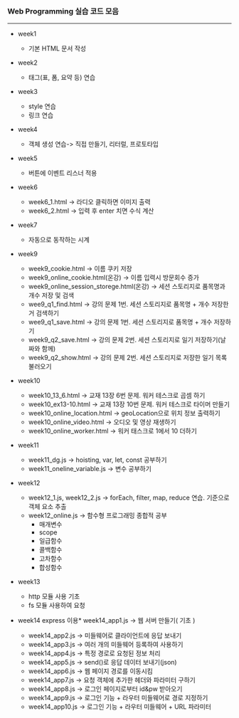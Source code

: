 ### Web Programming 실습 코드 모음

* * *

*   week1
    *   기본 HTML 문서 작성
*   week2
    *   태그(표, 폼, 요약 등) 연습
*   week3
    *   style 연습
    *   링크 연습
*   week4
    *   객체 생성 연습-> 직접 만들기, 리터럴, 프로토타입
*   week5
    *   버튼에 이벤트 리스너 적용
*   week6
    *   week6\_1.html -> 라디오 클릭하면 이미지 출력
    *   week6\_2.html -> 입력 후 enter 치면 수식 계산
*   week7
    *   자동으로 동작하는 시계
*   week9
    *   week9\_cookie.html -> 이름 쿠키 저장
    *   week9\_online\_cookie.html(온강) -> 이름 입력시 방문회수 증가
    *   week9\_online\_session\_storege.html(온강) -> 세션 스토리지로 품목명과 개수 저장 및 검색
    *   wee9\_q1\_find.html -> 강의 문제 1번. 세션 스토리지로 품목명 + 개수 저장한거 검색하기
    *   wee9\_q1\_save.html -> 강의 문제 1번. 세션 스토리지로 품목명 + 개수 저장하기
    *   week9\_q2\_save.html -> 강의 문제 2번. 세션 스토리지로 일기 저장하기(날짜와 함께)
    *   week9\_q2\_show.html -> 강의 문제 2번. 세션 스토리지로 저장한 일기 목록 불러오기
*   week10
    *   week10\_13\_6.html -> 교재 13장 6번 문제. 워커 테스크로 곱셈 하기
    *   week10\_ex13-10.html -> 교재 13장 10번 문제. 워커 테스크로 타이머 만들기
    *   week10\_online\_location.html -> geoLocation으로 위치 정보 출력하기
    *   week10\_online\_video.html -> 오디오 및 영상 재생하기
    *   week10\_online\_worker.html -> 워커 태스크로 1에서 10 더하기
    
*   week11
    *   week11\_dg.js -> hoisting, var, let, const 공부하기
    *   week11\_oneline\_variable.js -> 변수 공부하기
*   week12
    *   week12\_1.js, week12\_2.js -> forEach, filter, map, reduce 연습. 기준으로 객체 요소 추출
    *   week12\_online.js -> 함수형 프로그래밍 종합적 공부
        *   매개변수
        *   scope
        *   일급함수
        *   콜백함수
        *   고차함수
        *   합성함수
*   week13
    *   http 모듈 사용 기초
    *   fs 모듈 사용하여 요청
*   week14
    express 이용*   week14\_app1.js -> 웹 서버 만들기( 기초 )
    *   week14\_app2.js -> 미들웨어로 클라이언트에 응답 보내기
    *   week14\_app3.js -> 여러 개의 미들웨어 등록하여 사용하기
    *   week14\_app4.js -> 특정 경로로 요청된 정보 처리
    *   week14\_app5.js -> send()로 응답 데이터 보내기(json)
    *   week14\_app6.js -> 웹 페이지 경로를 이동시킴
    *   week14\_app7.js -> 요청 객체에 추가한 헤더와 파라미터 구하기
    *   week14\_app8.js -> 로그인 페이지로부터 id&pw 받아오기
    *   week14\_app9.js -> 로그인 기능 + 라우터 미들웨어로 경로 지정하기
    *   week14\_app10.js -> 로그인 기능 + 라우터 미들웨어 + URL 파라미터
